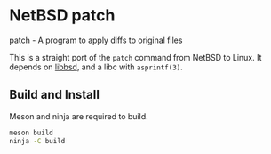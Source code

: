 # NetBSD patch

patch - A program to apply diffs to original files

This is a straight port of the `patch` command from NetBSD to Linux. It depends on [libbsd](https://libbsd.freedesktop.org/), and a libc with `asprintf(3)`.

## Build and Install

Meson and ninja are required to build.

```bash
meson build
ninja -C build
```
